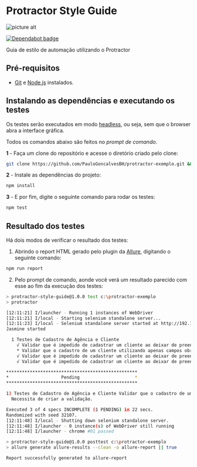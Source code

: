 # Protractor Style Guide

![picture alt](https://raw.githubusercontent.com/PauloGoncalvesBH/protractor-exemplo/a4417ae184a0d87587fbc0209634ef19affec7f4/images/protractor-pequeno.png)

[![Dependabot badge](https://camo.githubusercontent.com/1fe7004c016a5ab641008b9579409c784eaa1725/68747470733a2f2f696d672e736869656c64732e696f2f62616467652f446570656e6461626f742d656e61626c65642d626c75652e737667)](https://dependabot.com/)

 Guia de estilo de automação utilizando o Protractor

## Pré-requisitos

- [Git](https://git-scm.com/download/) e [Node.js](https://nodejs.org/en/download/) instalados.

## Instalando as dependências e executando os testes

 Os testes serão executados em modo [headless](https://developers.google.com/web/updates/2017/04/headless-chrome), ou seja, sem que o browser abra a interface gráfica.

 Todos os comandos abaixo são feitos no _prompt de comando_.

**1** - Faça um clone do repositório e acesse o diretório criado pelo clone:

```sh
git clone https://github.com/PauloGoncalvesBH/protractor-exemplo.git && cd protractor-exemplo
```

**2** - Instale as dependências do projeto:

```sh
npm install
```

**3** - E por fim, digite o seguinte comando para rodar os testes:

```sh
npm test
```

## Resultado dos testes

Há dois modos de verificar o resultado dos testes:

1. Abrindo o report HTML gerado pelo plugin da [Allure](https://github.com/allure-framework/allure-jasmine), digitando o seguinte comando:

```sh
npm run report
```

2. Pelo prompt de comando, aonde você verá um resultado parecido com esse ao fim da execução dos testes:

```sh
> protractor-style-guide@1.0.0 test c:\protractor-exemplo
> protractor

[12:11:21] I/launcher - Running 1 instances of WebDriver
[12:11:21] I/local - Starting selenium standalone server...
[12:11:23] I/local - Selenium standalone server started at http://192.168.0.3:53861/wd/hub
Jasmine started

  1 Testes de Cadastro de Agência e Cliente
    √ Validar que é impedido de cadastrar um cliente ao deixar de preencher o campo obrigatório 'Nome Fantasia' (13 secs)
    * Validar que o cadastro de um cliente utilizando apenas campos obrigatórios é realizado com sucesso
    √ Validar que é impedido de cadastrar um cliente ao deixar de preencher todos os campos obrigatório (4 secs)
    √ Validar que é impedido de cadastrar um cliente ao deixar de preencher o campo obrigatório 'Razão Social' (4 secs)

**************************************************
*                    Pending                     *
**************************************************

1) Testes de Cadastro de Agência e Cliente Validar que o cadastro de um cliente utilizando apenas campos obrigatórios é realizado com sucesso
  Necessita de criar a validação.

Executed 3 of 4 specs INCOMPLETE (1 PENDING) in 22 secs.
Randomized with seed 32107.
[12:11:48] I/local - Shutting down selenium standalone server.
[12:11:48] I/launcher - 0 instance(s) of WebDriver still running
[12:11:48] I/launcher - chrome #01 passed

> protractor-style-guide@1.0.0 posttest c:\protractor-exemplo
> allure generate allure-results --clean -o allure-report || true

Report successfully generated to allure-report
```
